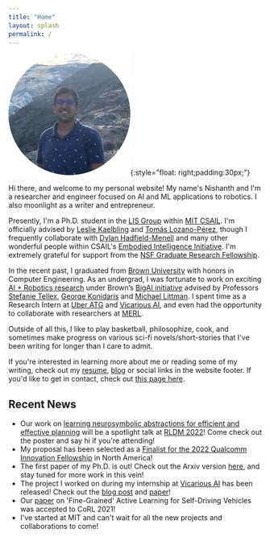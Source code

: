 ```yaml
---
title: "Home"
layout: splash
permalink: /
---
```


![Me](/images/me_circle.png){:style="float: right;padding:30px;"}

Hi there, and welcome to my personal website! My name's Nishanth and I'm a researcher and engineer focused on AI and ML applications to robotics. I also moonlight as a writer and entrepreneur.

Presently, I'm a Ph.D. student in the [LIS Group](https://lis.csail.mit.edu/) within [MIT CSAIL](https://www.csail.mit.edu/). I'm officially advised by [Leslie Kaelbling](https://www.csail.mit.edu/person/leslie-kaelbling) and [Tomás Lozano-Pérez](https://people.csail.mit.edu/tlp/), though I frequently collaborate with [Dylan Hadfield-Menell](https://scholar.google.com/citations?user=4mVPFQ8AAAAJ&hl=en) and many other wonderful people within CSAIL's [Embodied Intelligence Initiative](https://ei.csail.mit.edu/). I'm extremely grateful for support from the [NSF Graduate Research Fellowship](https://engineering.brown.edu/news/2021-03-29/nsf-graduate-research-award).

In the recent past, I graduated from [Brown University](https://www.brown.edu/) with honors in Computer Engineering. As an undergrad, I was fortunate to work on exciting [AI + Robotics research](https://nishanthjkumar.com/research/) under Brown’s [BigAI initiative](http://bigai.cs.brown.edu/) advised by Professors [Stefanie Tellex](https://cs.brown.edu/people/stellex/), [George Konidaris](http://cs.brown.edu/people/gdk/) and [Michael Littman](http://cs.brown.edu/~mlittman/). I spent time as a Research Intern at [Uber ATG](https://www.uber.com/ca/en/atg/research-and-development/) and [Vicarious AI](https://www.vicarious.com/), and even had the opportunity to collaborate with researchers at [MERL](https://www.merl.com/research/). 

Outside of all this, I like to play basketball, philosophize, cook, and sometimes make progress on various sci-fi novels/short-stories that I've been writing for longer than I care to admit.

If you're interested in learning more about me or reading some of my writing, check out my [resume](/misc_files/Nishanth_Resume.pdf), [blog]() or social links in the website footer. If you'd like to get in contact, check out [this page here](/contact-me/).

## Recent News
* Our work on [learning neurosymbolic abstractions for efficient and effective planning](https://arxiv.org/abs/2203.09634) will be a spotlight talk at [RLDM 2022](https://rldm.org/)! Come check out the poster and say hi if you're attending!
* My proposal has been selected as a [Finalist for the 2022 Qualcomm Innovation Fellowship](https://www.qualcomm.com/research/university-relations/innovation-fellowship/2022-north-america) in North America!
* The first paper of my Ph.D. is out! Check out the Arxiv version [here](https://arxiv.org/abs/2203.09634), and stay tuned for more work in this vein!
* The project I worked on during my internship at [Vicarious AI](https://www.vicarious.com/) has been released! Check out the [blog post](https://www.vicarious.com/posts/pgmax-factor-graphs-for-discrete-probabilistic-graphical-models-and-loopy-belief-propagation-in-jax/) and [paper](https://arxiv.org/abs/2202.04110)!
* Our [paper](https://arxiv.org/abs/2104.03956) on 'Fine-Grained' Active Learning for Self-Driving Vehicles was accepted to CoRL 2021!
* I've started at MIT and can't wait for all the new projects and collaborations to come!
